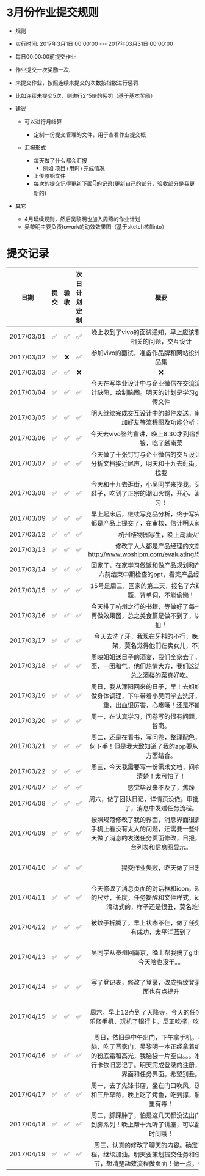 # 3月份作业提交规则
- 规则
 - 实行时间: 2017年3月1日 00:00:00 --- 2017年03月31日 00:00:00
 - 每日00:00:00前提交作业
 - 作业提交一次奖励一次.
 - 未提交作业，按照连续未提交的次数按指数进行惩罚
  - 比如连续未提交5次，则进行2^5倍的惩罚（基于基本奖励）
  
- 建议
  - 可以进行月结算
    - 定制一份提交管理的文件，用于查看作业提交概
   
  - 汇报形式
    - 每天做了什么都会汇报
      - 例如 项目+用时+完成情况
    - 上传原始文件
    - 每次的提交记得更新下面👇的记录(更新自己的部分，验收部分是我更新的)

- 其它
  - 4月延续规则，然后吴黎明也加入周燕的作业计划
  - 吴黎明主要负责towork的动效效果图（基于sketch核flinto）
  
# 提交记录

| **日期** | **提交** | **验收** | **次日计划定制** | **概要** | **验收人** |
|:-------------:|:-------------:|:-------------:|:-------------:|:----------:|:----------:|
| 2017/03/01 | ✅ | ✅ | ✅ | 晚上收到了vivo的面试通知，早上应该看一些与面试相关的问题，交互设计 | |
| 2017/03/02 | ✅ | ❌ | ✅ | 参加vivo的面试，准备作品牌和网站设计相关的作品品集 | |
| 2017/03/03 | ✅ | ✅ | ❌ | ❌ | |
| 2017/03/04 | ✅ | ✅ | ✅ | 今天在写毕业设计中与企业微信在交流流程方面的设计缺陷，绘制脑图。明天的计划是学习github如何上传文件| |
| 2017/03/05 | ✅ | ✅ | ✅ | 明天继续完成交互设计中的邮件发送，审批，打卡，加好友等流程图及功能分析； | |
| 2017/03/06 | ✅ | ✅ | ✅ | 今天去vivo签约宣讲，晚上8:30才到宿舍，看了金刚狼，吃了越南菜 | |
| 2017/03/07 | ✅ | ✅ | ✅ | 今天做了十张钉钉与企业微信的交互设计比较，竞品分析文档接近尾声，明天和十九去逛街，小吴同学来找我 | |
| 2017/03/08 | ✅ | ✅ | ✅ | 今天和十九去逛街，小吴同学来找我，买到了心爱的鞋子，吃到了正宗的潮汕火锅，开心、满足！明天学习！ | |
| 2017/03/09 | ✅ | ✅ | ✅ | 早上起床后，继续写竞品分析，终于写完了，在人人都是产品上提交了，在审核，估计明天就能给出链接 | |
| 2017/03/12 | ✅ | ✅ | ✅ | 杭州植物园写生，晚上潮汕火锅 | |
| 2017/03/13 | ✅ | ✅ | ✅ | 修改了人人都是产品经理的文章：http://www.woshipm.com/evaluating/589396.html  | |
| 2017/03/14 | ✅ | ✅ | ✅ | 回家了，在家学习做饭和做产品规划和产品设计，周六前结束中期检查的ppt，看完产品经理的书。 | |
| 2017/03/15 | ✅ | ✅ | ✅ | 15号是周三，回家的第二天，报名了六级，还是要做题，背单词，不能偷懒！ | |
| 2017/03/16 | ✅ | ✅ | ✅ | 今天排了杭州之行的书籍，等做好了每一页的内容，再做效果图，总之美食篇是做不到了，以后吃的都要拍！ | |
| 2017/03/17 | ✅ | ✅ | ✅ | 今天去洗了牙，我现在牙抖的不行，晚上和家人吵架，莫名觉得他们在卖女儿，不开心  | |
| 2017/03/18 | ✅ | ✅ | ✅ | 周映姐姐送日子的酒宴，我们全家去了，双方家中见面，一团和气，他们热情大方，我们这边低调沉稳，总之酒楼的菜真好吃。 | |
| 2017/03/19 | ✅ | ✅ | ✅ | 周日，我从溧阳回来的日子，早上去姐姐的店里拔罐做身体调理，下午带着小吴同学去洗牙，牙周炎太严重，出血很厉害，心疼哦！还是不能偷懒！ | |
| 2017/03/20 | ✅ | ✅ | ✅ | 周一，在认真学习，问卷写的很有问题，质疑自己的智商。 | |
| 2017/03/21 | ✅ | ✅ | ✅ | 周二，还是在看书，写问卷，整理配色，我不知道从何下手！但是我大致知道了我的app要从沟通+任务两方面结合。 | |
| 2017/03/22 | ✅ | ✅ | ✅ | 周三，今天我需要写一份需求文档，问卷的内容还不清楚！太可怕了！ | |
| 2017/04/07 | ✅ | ✅ | ✅ | 感觉毕设来不及了，焦躁 | |
| 2017/04/08 | ✅ | ✅ | ✅ | 周六，做了团队日记，详情页没做。审批-报销流程做了，消息中发送任务流程。 | |
| 2017/04/09 | ✅ | ✅ | ✅ | 按照规范修改了我的界面，消息界面很满意，至少在手机上看没有太大的问题，还需要一些细节修改。今天做了消息的发送任务页面修改，日报，明天做工作台列表和信息图显示。| 吴黎明 |
| 2017/04/10 | ✅ | ✅ | ✅ | 提交作业失败，昨天做了日志| 吴黎明 |
| 2017/04/11 | ✅ | ✅ | ✅ | 今天修改了消息页面的对话框和icon，规范了对话框的尺寸，长度，任务提醒和文件样式，icon改成并列滑动式的，样子还是很丑，莫名难受。。。| 吴黎明 |
| 2017/04/12 | ✅ | ✅ | ✅ | 被蚊子折腾了，早上状态不佳，做了任务的修改，没有成功，太平洋蓝到了| 吴黎明 |
| 2017/04/13 | ✅ | ✅ | ✅ | 吴同学从泰州回南京，晚上帮我搞了github的更新，今天啥也没干。。| 吴黎明 |
| 2017/04/14 | ✅ | ✅ | ✅ | 写了登记表，修改了登录，改成指纹登录了，设计页面也有点提升| 吴黎明 |
| 2017/04/15 | ✅ | ✅ | ✅ | 周六，早上12点到了天隆寺，今天的任务就是吃喝玩乐修手机，玩机了银行卡，反正吃撑，吃到想拉屎。。| 吴黎明 |
| 2017/04/16 | ✅ | ✅ | ✅ | 周日，依旧是中午出门，下午拿手机，看了一下电脑，吃了晋家门，吴黎明一本正经拿着纸巾擦我脸上的粉底霜和高光，我脑袋一片空白。。。准备去睡，银行卡依旧忘记了。明天完成登录的注册，任务台的主界面和任务界面。希望别丑。| 吴黎明 |
| 2017/04/17 | ✅ | ✅ | ✅ | 周一，去了先锋书店，坐在门口吹风，还买了百味鸡和三斤草莓，晚上吃了烤鱼，吃到撑，脑子有屎，屎里有毒！| 吴黎明 |
| 2017/04/18 | ✅ | ✅ | ✅ | 周二，脚踝肿了，怕是这几天都没法出门了，走路扭到脚系列！晚上帮十九听了讲座，可以翻墙了，抓紧时间哦！| 吴黎明 |
| 2017/04/19 | ✅ | ✅ | ✅ | 周三，认真的修改了聊天的内容。确定了聊天的流程，继续加油。明天要策划提交任务和任务显示的环节，想清楚动效流程做页面！做一点，备注一点！| 吴黎明 |